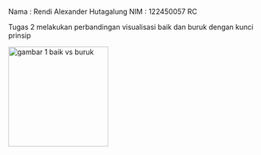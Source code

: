Nama : Rendi Alexander Hutagalung
NIM : 122450057
RC

Tugas 2 melakukan perbandingan visualisasi baik dan buruk dengan kunci prinsip

<img src="C:\Users\ASUS\Downloads\11.jpg" alt="gambar 1 baik vs buruk" width="200"/>


